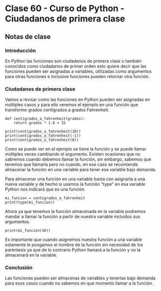# Clase 60 - Curso de Python - Ciudadanos de primera clase

## Notas de clase

### Introducción
En Python las funciones son ciudadanos de primera clase o también conocidos como ciudadanos de primer orden esto quiere decir que las funciones pueden ser asignadas a variables, utilizadas como argumentos para otras funciones e inclusive funciones pueden retornar otra función.

### Ciudadanos de primera clase

Vamos a revisar como las funciones en Python pueden ser asignadas en múltiples casos y para ello veremos el ejemplo en una función que transforme grados centígrados a grados Fahrenheit.

```
def centigrados_a_fahrenheit(grados):
    return grados * 1.8 + 32

print(centigrados_a_fahrenheit(10))
print(centigrados_a_fahrenheit(-1))
print(centigrados_a_fahrenheit(8))

```

Como se puede ver en el ejemplo se tiene la función y se puede llamar múltiples veces cambiando el argumento. Existen ocasiones que no sabremos cuando debemos llamar la función, sin embargo, sabemos que tenemos que llamarla pero no cuando, en ese caso se recomienda almacenar la función en una variable para tener esa variable bajo demanda.

Para almacenar una función en una variable basta con asignarla a una nueva variable y de hecho si usamos la función "type" en esa variable Python nos indicará que es una función.

```
mi_funcion = centigrados_a_fahrenheit
print(type(mi_funcion))
```

Ahora ya que tenemos la función almacenada en la variable podremos mandar a llamar la función a partir de nuestra variable incluidos sus argumentos.

```
print(mi_funcion(10))
```

Es importante que cuando asignemos nuestra función a una variable solamente le pongamos el nombre de la función sin necesidad de los paréntesis ya que de lo contrario Python llamará a la función y no la almacenará en la variable. 


### Conclusión 

Las funciones pueden ser almacenas de variables y tenerlas bajo demanda para esos casos cuando no sabemos en que momento llamar a la función.